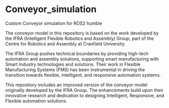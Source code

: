 # Conveyor_simulation
Custom Conveyor simulation for ROS2 humble

The conveyor model in this repository is based on the work developed by the IFRA (Intelligent Flexible Robotics and Assembly) Group, part of the Centre for Robotics and Assembly at Cranfield University.

The IFRA Group pushes technical boundaries by providing high-tech automation and assembly solutions, supporting smart manufacturing with Smart Industry technologies and solutions. Their work in Flexible Manufacturing Systems (FMS) has been instrumental in driving the transition towards flexible, intelligent, and responsive automation systems.

This repository includes an improved version of the conveyor model originally developed by the IFRA Group. The enhancements build upon their innovative research and dedication to designing Intelligent, Responsive, and Flexible automation solutions.



